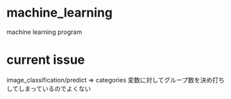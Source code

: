 # machine_learning
machine learning program

# current issue
image_classification/predict => categories 変数に対してグループ数を決め打ちしてしまっているのでよくない
